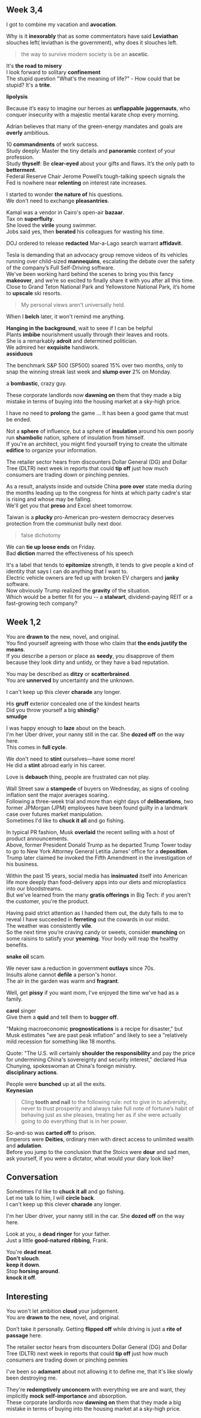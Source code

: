 ## Week 3,4  

I got to combine my vacation and **avocation**.  

Why is it **inexorably** that as some commentators have said **Leviathan** slouches left( leviathan is the government), why does it slouches left.  
> the way to survive modern society is be an **ascetic**.  

It's **the road to misery**  
I look forward to solitary **confinement**  
The stupid question "What's the meaning of life?" - How could that be stupid? It's a **trite**.  

**lipolysis**  

Because it’s easy to imagine our heroes as **unflappable** **juggernauts**, who conquer insecurity with a majestic mental karate chop every morning.  

Adrian believes that many of the green-energy mandates and goals are **overly** ambitious.  

10 **commandments** of work success.  
Study deeply: Master the tiny details and **panoramic** context of your profession.  
Study **thyself**: Be **clear-eyed** about your gifts and flaws. It’s the only path to **betterment**.  
Federal Reserve Chair Jerome Powell’s tough-talking speech signals the Fed is nowhere near **relenting** on interest rate increases.  

I started to wonder **the nature of** his questions.  
We don't need to exchange **pleasantries**.  

Kamal was a vendor in Cairo's open-air **bazaar**.   
Tax on **superfluity**.  
She loved the **virile** young swimmer.  
Jobs said yes, then **berated** his colleagues for wasting his time.  

DOJ ordered to release **redacted** Mar-a-Lago search warrant **affidavit**.  


Tesla is demanding that an advocacy group remove videos of its vehicles running over child-sized **mannequins**, escalating the debate over the safety of the company’s Full Self-Driving software.  
We've been working hard behind the scenes to bring you this fancy **makeover**, and we’re so excited to finally share it with you after all this time.  
Close to Grand Teton National Park and Yellowstone National Park, it’s home to **upscale** ski resorts.  

> My personal views aren't universally held.  

When I **belch** later, it won't remind me anything.  

**Hanging in the background**, wait to seee if I can be helpful  
Plants **imbibe** nourishment usually through their leaves and roots.  
She is a remarkably **adroit** and determined politician.  
We admired her **exquisite** handiwork.  
**assiduous**  

The benchmark S&P 500 (SP500) soared 15% over two months, only to snap the winning streak last week and **slump over** 2% on Monday.  

a **bombastic**, crazy guy.  

These corporate landlords now **dawning on** them that they made a big mistake in terms of buying into the housing market at a sky-high price.  

I have no need to **prolong** the game … It has been a good game that must be ended.  

Not a **sphere** of influence, but a sphere of **insulation** around his own poorly run **shambolic** nation, sphere of insulation from himself.  
If you're an architect, you might find yourself trying to create the ultimate **edifice** to organize your information.  

The retailer sector hears from discounters Dollar General (DG) and Dollar Tree (DLTR) next week in reports that could **tip off** just how much consumers are trading down or pinching pennies.  

As a result, analysts inside and outside China **pore over** state media during the months leading up to the congress for hints at which party cadre's star is rising and whose may be falling.  
We'll get you that **preso** and Excel sheet tomorrow.  

Taiwan is a **plucky** pro-American pro-western democracy deserves protection from the communist bully next door.  
> false dichotomy  

We can **tie up loose ends** on Friday.  
Bad **diction** marred the effectiveness of his speech  

It's a label that tends to **epitomize** strength, it tends to give people a kind of identity that says I can do anything that I want to.  
Electric vehicle owners are fed up with broken EV chargers and **janky** software.  
Now obviously Trump realized the **gravity** of the situation.  
Which would be a better fit for you -- a **stalwart**, dividend-paying REIT or a fast-growing tech company?  

## Week 1,2  

You are **drawn to** the new, novel, and original.  
You find yourself agreeing with those who claim that **the ends justify the means**.  
If you describe a person or place as **seedy**, you disapprove of them because they look dirty and untidy, or they have a bad reputation.  

You may be described as **ditzy** or **scatterbrained**.  
You are **unnerved** by uncertainty and the unknown.  

I can't keep up this clever **charade** any longer.  

His **gruff** exterior concealed one of the kindest hearts  
Did you throw yourself a big **shindig**?  
**smudge**  

I was happy enough to **laze** about on the beach.  
I'm her Uber driver, your nanny still in the car. She **dozed off** on the way here.  
This comes in **full cycle**.  

We don't need to **stint** ourselves—have some more!  
He did a **stint** abroad early in his career.  


Love is **debauch** thing, people are frustrated can not play.  

Wall Street saw a **stampede** of buyers on Wednesday, as signs of cooling inflation sent the major averages soaring.  
Following a three-week trial and more than eight days of **deliberations**, two former JPMorgan (JPM) employees have been found guilty in a landmark case over futures market manipulation.  
Sometimes I'd like to **chuck it all** and go fishing.  

In typical PR fashion, Musk **overlaid** the recent selling with a host of product announcements.  
Above, former President Donald Trump as he departed Trump Tower today to go to New York Attorney General Letitia James' office for a **deposition**. Trump later claimed he invoked the Fifth Amendment in the investigation of his business.  


Within the past 15 years, social media has **insinuated** itself into American life more deeply than food-delivery apps into our diets and microplastics into our bloodstreams.  
But we've learned from the many **gratis offerings** in Big Tech: if you aren't the customer, you're the product.  

Having paid strict attention as I handed them out, the duty falls to me to reveal I have succeeded in **ferreting** out the cowards in our midst.  
The weather was consistently **vile**.  
So the next time you’re craving candy or sweets, consider **munching** on some raisins to satisfy your **yearning**. Your body will reap the healthy benefits.  

**snake oil** scam.  

We never saw a reduction in government **outlays** since 70s.  
Insults alone cannot **defile** a person's honor.   
The air in the garden was warm and **fragrant**.  

Well, get **pissy** if you want mom, I've enjoyed the time we've had as a family.  

**carol** singer  
Give them a **quid** and tell them to **bugger off**.  

"Making macroeconomic **prognostications** is a recipe for disaster," but Musk estimates "we are past peak inflation" and likely to see a "relatively mild recession for something like 18 months.  

Quote: "The U.S. will certainly **shoulder the responsibility** and pay the price for undermining China's sovereignty and security interest," declared Hua Chunying, spokeswoman at China's foreign ministry.  
**disciplinary actions**.  

People were **bunched** up at all the exits.  
**Keynesian**  

> Cling **tooth and nail** to the following rule: not to give in to adversity, never to trust prosperity and always take full note of fortune’s habit of behaving just as she pleases, treating her as if she were actually going to do everything that is in her power.  

So-and-so was **carted off** to prison.  
Emperors were **Deities**, ordinary men with direct access to unlimited wealth and **adulation**.  
Before you jump to the conclusion that the Stoics were **dour** and sad men, ask yourself, if you were a dictator, what would your diary look like?  

## Conversation  

Sometimes I'd like to **chuck it all** and go fishing.  
Let me talk to him, I will **circle back**.  
I can't keep up this clever **charade** any longer.  

I'm her Uber driver, your nanny still in the car. She **dozed off** on the way here.  

Look at you, a **dead ringer** for your father.  
Just a little **good-natured** **ribbing**, Frank.  

You're **dead meat**.  
**Don't slouch**.  
**keep it down**.  
Stop **horsing around**.  
**knock it off**.  

## Interesting  

You won't let ambition **cloud** your judgement.  
You are **drawn to** the new, novel, and original.  

Don’t take it personally. Getting **flipped off** while driving is just a **rite of passage** here.  

The retailer sector hears from discounters Dollar General (DG) and Dollar Tree (DLTR) next week in reports that could **tip off** just how much consumers are trading down or pinching pennies  

I've been so **adamant** about not allowing it to define me, that it's like slowly been destroying me.  

They're **redemptively** **unconcern** with everything we are and want, they implicitly **mock** **self-importance** and absorption.  
These corporate landlords now **dawning on** them that they made a big mistake in terms of buying into the housing market at a sky-high price.  

